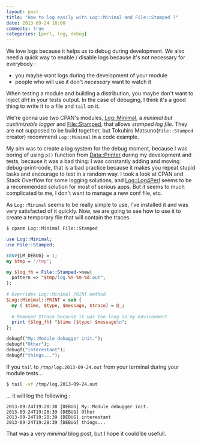 ```yaml
---
layout: post
title: "How to log easily with Log::Minimal and File::Stamped ?"
date: 2013-09-24 18:00
comments: true
categories: [perl, log, debug]
---
```

We love logs because it helps us to debug during development. We also need a quick way to enable / disable logs because it's not necessary for everybody :

  * you maybe want logs during the development of your module
  * people who will use it don't *necessary* want to watch it

When testing a module and building a distribution, you maybe don't want to inject *dirt* in your tests output. In the case of debuging, I think it's a good thing to write it to a file and `tail` on it.

We're gonna use two CPAN's modules, [Log::Minimal](https://metacpan.org/module/Log::Minimal), a *minimal but custimizable logger* and [File::Stamped](https://metacpan.org/module/File::Stamped), that allows *stamped log file*. They are not supposed to be build together, but Tokuhiro Matsuno(`File::Stamped` creator) recommend `Log::Minimal` in a code example.

My aim was to create a log system for the debug moment, because I was boring of using `p()` function from [Data::Printer](https://metacpan.org/module/Data::Printer) during my development and tests, because it was a bad thing: I was constantly adding and moving debug-print-code, that is a bad practice because it makes you repeat stupid tasks and encourage to test in a random way. I took a look at CPAN and Stack Overflow for some logging solutions, and [Log::Log4Perl](https://metacpan.org/module/Log::Log4perl) seems to be a recommended solution for most of serious apps. But it seems to much complicated to me, I don't want to manage a new conf file, etc.

As `Log::Minimal` seems to be really simple to use, I've installed it and was very satisfacted of it quickly. Now, we are going to see how to use it to create a temporary file that will contain the traces.


``` bash Install the modules :D
$ cpanm Log::Minimal File::Stamped
```

``` perl Log some stuff to a file
use Log::Minimal;
use File::Stamped;

$ENV{LM_DEBUG} = 1;
my $tmp = '/tmp';

my $log_fh = File::Stamped->new(
  pattern => "$tmp/log.%Y-%m-%d.out",
);
	
# Overrides Log::Minimal PRINT method
$Log::Minimal::PRINT = sub {
  my ( $time, $type, $message, $trace) = @_;
  
  # Removed $trace because it was too long in my environment
  print {$log_fh} "$time [$type] $message\n";
};

debugf("My::Module debugger init.");
debugf("Other");
debugf("interestant");
debugf("things...");
```
If you `tail` to `/tmp/log.2013-09-24.out` from your terminal during your module tests...

``` bash tail
$ tail -vf /tmp/log.2013-09-24.out
```

... it will log the following :

``` plain out
2013-09-24T19:28:38 [DEBUG] My::Module debugger init.
2013-09-24T19:28:39 [DEBUG] Other
2013-09-24T19:28:39 [DEBUG] interestant
2013-09-24T19:28:39 [DEBUG] things...
```

That was a very *minimal* blog post, but I hope it could be usefull.
